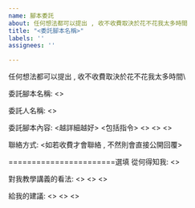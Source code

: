 ```yaml
---
name: 腳本委託
about: 任何想法都可以提出 , 收不收費取決於花不花我太多時間
title: "<委託腳本名稱>"
labels: ''
assignees: ''

---
```


任何想法都可以提出 , 收不收費取決於花不花我太多時間\

委託腳本名稱: <>

委託人名稱: <>

委託腳本內容:
<越詳細越好>
<包括指令>
<>
<>
<>

聯絡方式: <如若收費才會聯絡 , 不然則會直接公開回覆> <DISCORD ID>

=======================選填
從何得知我: <>

對我教學講義的看法:
<>
<>
<>

給我的建議:
<>
<>
<>
